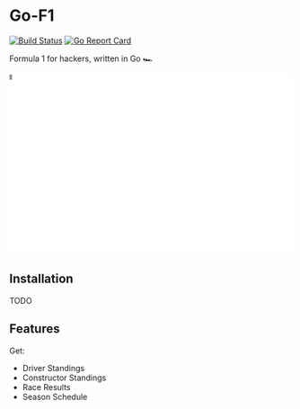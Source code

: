 # Go-F1

[![Build Status](https://github.com/AidanFogarty/go-f1/actions/workflows/ci.yml/badge.svg)](https://github.com/AidanFogarty/go-f1)
[![Go Report Card](https://goreportcard.com/badge/github.com/AidanFogarty/go-f1)](https://goreportcard.com/report/github.com/AidanFogarty/go-f1)

Formula 1 for hackers, written in Go 🏎️

![Standings Example](./assets/standings.svg)

## Installation

TODO

## Features

Get:
- Driver Standings
- Constructor Standings
- Race Results
- Season Schedule